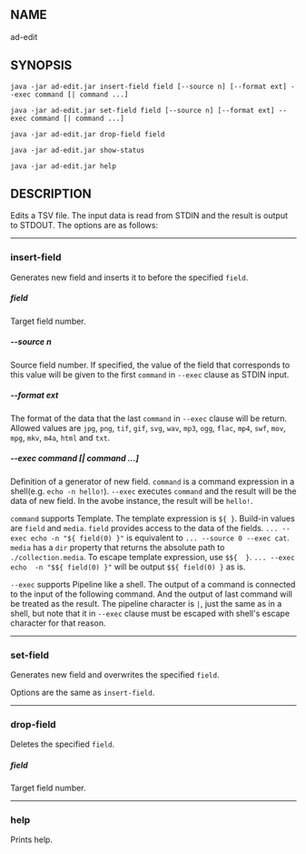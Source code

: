 ## NAME

 ad-edit
 
## SYNOPSIS

```
java -jar ad-edit.jar insert-field field [--source n] [--format ext] --exec command [| command ...]
```

```
java -jar ad-edit.jar set-field field [--source n] [--format ext] --exec command [| command ...]
```

```
java -jar ad-edit.jar drop-field field
```

```
java -jar ad-edit.jar show-status
```

```
java -jar ad-edit.jar help
```

## DESCRIPTION

Edits a TSV file. The input data is read from STDIN and the result is output to STDOUT. The options are as follows:

---

### insert-field
Generates new field and inserts it to before the specified `field`.

##### field
Target field number.


##### --source n
Source field number. If specified, the value of the field that corresponds to this value will be given to the first `command` in `--exec` clause as STDIN input.


##### --format ext
The format of the data that the last `command` in `--exec` clause will be return. Allowed values are `jpg`, `png`, `tif`, `gif`, `svg`, `wav`, `mp3`, `ogg`, `flac`, `mp4`, `swf`, `mov`, `mpg`, `mkv`, `m4a`, `html` and `txt`.

##### --exec command [| command ...]
Definition of a generator of new field. `command` is a command expression in a shell(e.g. `echo -n hello!`). `--exec` executes `command` and the result will be the data of new field. In the avobe instance, the result will be `hello!`.

`command` supports Template. The template expression is `${ }`. Build-in values are `field` and `media`. `field` provides access to the data of the fields.  `... --exec echo -n "${ field(0) }"` is equivalent to `... --source 0 --exec cat`. `media` has a `dir` property that returns the absolute path to `./collection.media`. To escape template expression, use `$${  }`. `... --exec echo  -n "$${ field(0) }"` will be output `$${ field(0) }` as is.

`--exec` supports Pipeline like a shell. The output of a command is connected to the input of the following command. And the output of last command will be treated as the result. The pipeline character is `|`, just the same as in a shell, but note that it in `--exec` clause must be escaped with shell's escape character for that reason. 

---
      
### set-field
Generates new field and overwrites the specified `field`.

Options are the same as `insert-field`.

---

### drop-field
Deletes the specified `field`.

##### field
Target field number.

---

### help
Prints help.